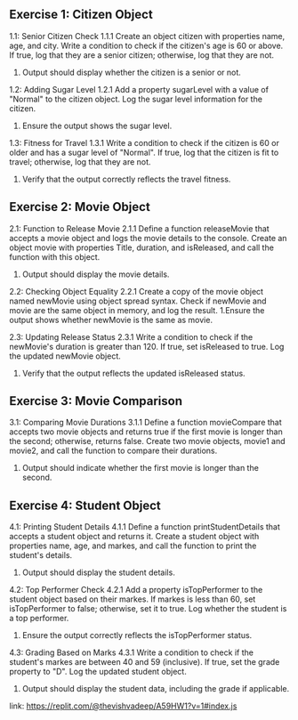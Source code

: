 ## Exercise 1: Citizen Object
1.1: Senior Citizen Check
1.1.1 Create an object citizen with properties name, age, and city. Write a condition to check if the citizen's age is 60 or above. If true, log that they are a senior citizen; otherwise, log that they are not.
1. Output should display whether the citizen is a senior or not.

1.2: Adding Sugar Level
1.2.1 Add a property sugarLevel with a value of "Normal" to the citizen object. Log the sugar level information for the citizen.
1. Ensure the output shows the sugar level.

1.3: Fitness for Travel
1.3.1 Write a condition to check if the citizen is 60 or older and has a sugar level of "Normal". If true, log that the citizen is fit to travel; otherwise, log that they are not.
1. Verify that the output correctly reflects the travel fitness.

## Exercise 2: Movie Object
2.1: Function to Release Movie
2.1.1 Define a function releaseMovie that accepts a movie object and logs the movie details to the console. Create an object movie with properties Title, duration, and isReleased, and call the function with this object.
1. Output should display the movie details.

2.2: Checking Object Equality
2.2.1 Create a copy of the movie object named newMovie using object spread syntax. Check if newMovie and movie are the same object in memory, and log the result.
1.Ensure the output shows whether newMovie is the same as movie.

2.3: Updating Release Status
2.3.1 Write a condition to check if the newMovie's duration is greater than 120. If true, set isReleased to true. Log the updated newMovie object.
1. Verify that the output reflects the updated isReleased status.

## Exercise 3: Movie Comparison
3.1: Comparing Movie Durations
3.1.1 Define a function movieCompare that accepts two movie objects and returns true if the first movie is longer than the second; otherwise, returns false. Create two movie objects, movie1 and movie2, and call the function to compare their durations.
1. Output should indicate whether the first movie is longer than the second.

## Exercise 4: Student Object
4.1: Printing Student Details
4.1.1 Define a function printStudentDetails that accepts a student object and returns it. Create a student object with properties name, age, and markes, and call the function to print the student's details.
1. Output should display the student details.

4.2: Top Performer Check
4.2.1 Add a property isTopPerformer to the student object based on their markes. If markes is less than 60, set isTopPerformer to false; otherwise, set it to true. Log whether the student is a top performer.
1. Ensure the output correctly reflects the isTopPerformer status.

4.3: Grading Based on Marks
4.3.1 Write a condition to check if the student's markes are between 40 and 59 (inclusive). If true, set the grade property to "D". Log the updated student object.
1. Output should display the student data, including the grade if applicable.

link: https://replit.com/@thevishvadeep/A59HW1?v=1#index.js
